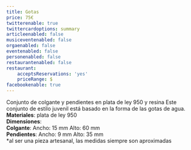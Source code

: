 ```yaml
---
title: Gotas
price: 75€
twitterenable: true
twittercardoptions: summary
articleenabled: false
musiceventenabled: false
orgaenabled: false
eventenabled: false
personenabled: false
restaurantenabled: false
restaurant:
    acceptsReservations: 'yes'
    priceRange: $
facebookenable: true
---
```


Conjunto de colgante y pendientes en plata de ley 950 y resina
Este conjunto de estilo juvenil está basado en la forma de las gotas de agua.</br>
**Materiales**: plata de ley 950</br>
**Dimensiones**:</br>
**Colgante**: Ancho: 15 mm Alto: 60 mm</br>
**Pendientes**: Ancho: 9 mm Alto: 35 mm</br>
*al ser una pieza artesanal, las medidas siempre son aproximadas